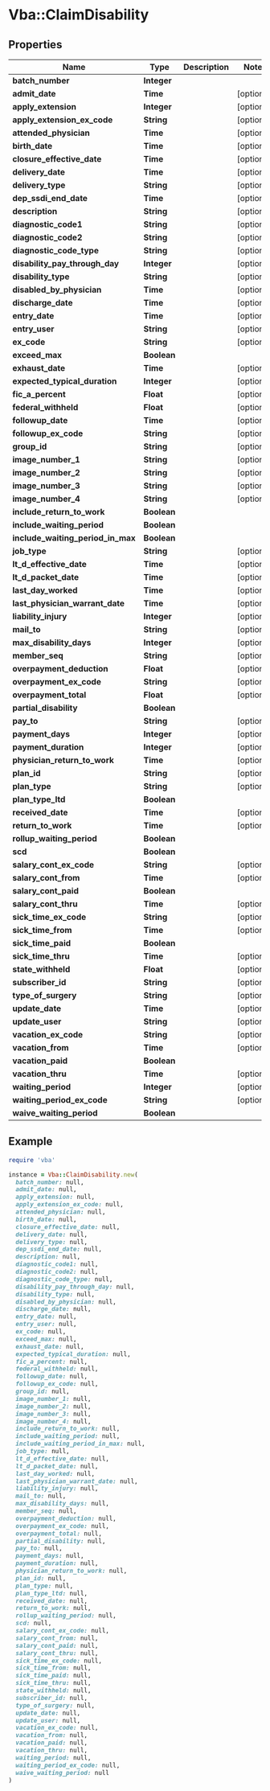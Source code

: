 # Vba::ClaimDisability

## Properties

| Name | Type | Description | Notes |
| ---- | ---- | ----------- | ----- |
| **batch_number** | **Integer** |  |  |
| **admit_date** | **Time** |  | [optional] |
| **apply_extension** | **Integer** |  | [optional] |
| **apply_extension_ex_code** | **String** |  | [optional] |
| **attended_physician** | **Time** |  | [optional] |
| **birth_date** | **Time** |  | [optional] |
| **closure_effective_date** | **Time** |  | [optional] |
| **delivery_date** | **Time** |  | [optional] |
| **delivery_type** | **String** |  | [optional] |
| **dep_ssdi_end_date** | **Time** |  | [optional] |
| **description** | **String** |  | [optional] |
| **diagnostic_code1** | **String** |  | [optional] |
| **diagnostic_code2** | **String** |  | [optional] |
| **diagnostic_code_type** | **String** |  | [optional] |
| **disability_pay_through_day** | **Integer** |  | [optional] |
| **disability_type** | **String** |  | [optional] |
| **disabled_by_physician** | **Time** |  | [optional] |
| **discharge_date** | **Time** |  | [optional] |
| **entry_date** | **Time** |  | [optional] |
| **entry_user** | **String** |  | [optional] |
| **ex_code** | **String** |  | [optional] |
| **exceed_max** | **Boolean** |  |  |
| **exhaust_date** | **Time** |  | [optional] |
| **expected_typical_duration** | **Integer** |  | [optional] |
| **fic_a_percent** | **Float** |  | [optional] |
| **federal_withheld** | **Float** |  | [optional] |
| **followup_date** | **Time** |  | [optional] |
| **followup_ex_code** | **String** |  | [optional] |
| **group_id** | **String** |  | [optional] |
| **image_number_1** | **String** |  | [optional] |
| **image_number_2** | **String** |  | [optional] |
| **image_number_3** | **String** |  | [optional] |
| **image_number_4** | **String** |  | [optional] |
| **include_return_to_work** | **Boolean** |  |  |
| **include_waiting_period** | **Boolean** |  |  |
| **include_waiting_period_in_max** | **Boolean** |  |  |
| **job_type** | **String** |  | [optional] |
| **lt_d_effective_date** | **Time** |  | [optional] |
| **lt_d_packet_date** | **Time** |  | [optional] |
| **last_day_worked** | **Time** |  | [optional] |
| **last_physician_warrant_date** | **Time** |  | [optional] |
| **liability_injury** | **Integer** |  | [optional] |
| **mail_to** | **String** |  | [optional] |
| **max_disability_days** | **Integer** |  | [optional] |
| **member_seq** | **String** |  | [optional] |
| **overpayment_deduction** | **Float** |  | [optional] |
| **overpayment_ex_code** | **String** |  | [optional] |
| **overpayment_total** | **Float** |  | [optional] |
| **partial_disability** | **Boolean** |  |  |
| **pay_to** | **String** |  | [optional] |
| **payment_days** | **Integer** |  | [optional] |
| **payment_duration** | **Integer** |  | [optional] |
| **physician_return_to_work** | **Time** |  | [optional] |
| **plan_id** | **String** |  | [optional] |
| **plan_type** | **String** |  | [optional] |
| **plan_type_ltd** | **Boolean** |  |  |
| **received_date** | **Time** |  | [optional] |
| **return_to_work** | **Time** |  | [optional] |
| **rollup_waiting_period** | **Boolean** |  |  |
| **scd** | **Boolean** |  |  |
| **salary_cont_ex_code** | **String** |  | [optional] |
| **salary_cont_from** | **Time** |  | [optional] |
| **salary_cont_paid** | **Boolean** |  |  |
| **salary_cont_thru** | **Time** |  | [optional] |
| **sick_time_ex_code** | **String** |  | [optional] |
| **sick_time_from** | **Time** |  | [optional] |
| **sick_time_paid** | **Boolean** |  |  |
| **sick_time_thru** | **Time** |  | [optional] |
| **state_withheld** | **Float** |  | [optional] |
| **subscriber_id** | **String** |  | [optional] |
| **type_of_surgery** | **String** |  | [optional] |
| **update_date** | **Time** |  | [optional] |
| **update_user** | **String** |  | [optional] |
| **vacation_ex_code** | **String** |  | [optional] |
| **vacation_from** | **Time** |  | [optional] |
| **vacation_paid** | **Boolean** |  |  |
| **vacation_thru** | **Time** |  | [optional] |
| **waiting_period** | **Integer** |  | [optional] |
| **waiting_period_ex_code** | **String** |  | [optional] |
| **waive_waiting_period** | **Boolean** |  |  |

## Example

```ruby
require 'vba'

instance = Vba::ClaimDisability.new(
  batch_number: null,
  admit_date: null,
  apply_extension: null,
  apply_extension_ex_code: null,
  attended_physician: null,
  birth_date: null,
  closure_effective_date: null,
  delivery_date: null,
  delivery_type: null,
  dep_ssdi_end_date: null,
  description: null,
  diagnostic_code1: null,
  diagnostic_code2: null,
  diagnostic_code_type: null,
  disability_pay_through_day: null,
  disability_type: null,
  disabled_by_physician: null,
  discharge_date: null,
  entry_date: null,
  entry_user: null,
  ex_code: null,
  exceed_max: null,
  exhaust_date: null,
  expected_typical_duration: null,
  fic_a_percent: null,
  federal_withheld: null,
  followup_date: null,
  followup_ex_code: null,
  group_id: null,
  image_number_1: null,
  image_number_2: null,
  image_number_3: null,
  image_number_4: null,
  include_return_to_work: null,
  include_waiting_period: null,
  include_waiting_period_in_max: null,
  job_type: null,
  lt_d_effective_date: null,
  lt_d_packet_date: null,
  last_day_worked: null,
  last_physician_warrant_date: null,
  liability_injury: null,
  mail_to: null,
  max_disability_days: null,
  member_seq: null,
  overpayment_deduction: null,
  overpayment_ex_code: null,
  overpayment_total: null,
  partial_disability: null,
  pay_to: null,
  payment_days: null,
  payment_duration: null,
  physician_return_to_work: null,
  plan_id: null,
  plan_type: null,
  plan_type_ltd: null,
  received_date: null,
  return_to_work: null,
  rollup_waiting_period: null,
  scd: null,
  salary_cont_ex_code: null,
  salary_cont_from: null,
  salary_cont_paid: null,
  salary_cont_thru: null,
  sick_time_ex_code: null,
  sick_time_from: null,
  sick_time_paid: null,
  sick_time_thru: null,
  state_withheld: null,
  subscriber_id: null,
  type_of_surgery: null,
  update_date: null,
  update_user: null,
  vacation_ex_code: null,
  vacation_from: null,
  vacation_paid: null,
  vacation_thru: null,
  waiting_period: null,
  waiting_period_ex_code: null,
  waive_waiting_period: null
)
```

